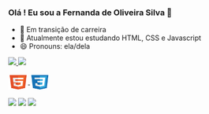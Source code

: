 ### Olá ! Eu sou a Fernanda de Oliveira Silva 💜


- 🔭 Em transição de carreira
- 🌱 Atualmente estou estudando HTML, CSS e Javascript
- 😄 Pronouns: ela/dela

 <div>
  <a href="https://github.com/fernandaosilva">
  <img height="130em" src="https://github-readme-stats.vercel.app/api?username=fernandaosilva&show_icons=true&theme=dracula&include_all_commits=true&count_private=true"/>
  <img height="130em" src="https://github-readme-stats.vercel.app/api/top-langs/?username=fernandaosilva&layout=compact&langs_count=7&theme=dracula"/>
</div>

<div style="display: inline_block"><br>
  <img align="center" alt="Feh-HTML" height="30" width="40" src="https://raw.githubusercontent.com/devicons/devicon/master/icons/html5/html5-original.svg">
  <img align="center" alt="Feh-CSS" height="30" width="40" src="https://raw.githubusercontent.com/devicons/devicon/master/icons/css3/css3-original.svg">
  
</div>
  <div> 
    <br>
  <a href="https://instagram.com/feeh.o.s" target="_blank"><img src="https://img.shields.io/badge/-Instagram-%23E4405F?style=for-the-badge&logo=instagram&logoColor=white" target="_blank"></a>
  <a href = "mailto:fernanda.oliveira08@outlook.com"><img src="https://img.shields.io/badge/-Gmail-%23333?style=for-the-badge&logo=gmail&logoColor=white" target="_blank"></a>
  <a href="https://www.linkedin.com/in/fernanda-o-silva/" target="_blank"><img src="https://img.shields.io/badge/-LinkedIn-%230077B5?style=for-the-badge&logo=linkedin&logoColor=white" target="_blank"></a> 
 
 
    

 
</div>
